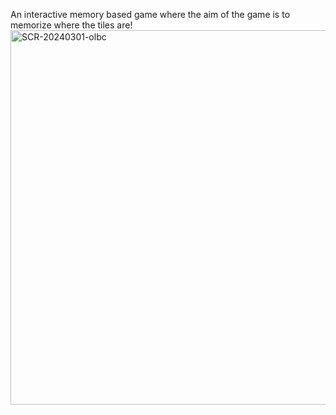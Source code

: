 An interactive memory based game where the aim of the game is to memorize where the tiles are!<img width="599" alt="SCR-20240301-olbc" src="https://github.com/zampoan/Memory-Puzzle/assets/49183569/74fb5cdd-bede-4063-afa5-80c595ee29dc">
